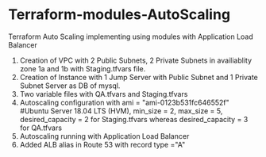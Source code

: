 # Terraform-modules-AutoScaling
Terraform Auto Scaling implementing using modules with Application Load Balancer
1) Creation of VPC with 2 Public Subnets, 2 Private Subnets in availiablity zone 1a and 1b with Staging.tfvars file.
2) Creation of Instance with 1 Jump Server with Public Subnet and 1 Private Subnet Server as DB of mysql. 
3) Two variable files with QA.tfvars and Staging.tfvars 
4) Autoscaling configuration with ami = "ami-0123b531fc646552f" #Ubuntu Server 18.04 LTS (HVM), min_size = 2, max_size = 5,
   desired_capacity = 2 for Staging.tfvars whereas desired_capacity = 3 for QA.tfvars
5) Autoscaling running with Application Load Balancer
6) Added ALB alias in Route 53 with record type ="A"
